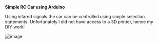 **Simple RC Car using Arduino**

Using infared signals the car can be controlled using simple selection statements. Unfortunately I did not have access to a 3D printer, hence my DIY work!


![image](https://github.com/user-attachments/assets/1730a3b7-12cc-42d6-a2e3-8d8977bd3919)

